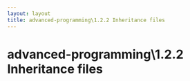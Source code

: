 ```yaml
---
layout: layout
title: advanced-programming\1.2.2 Inheritance files
---
```


# advanced-programming\1.2.2 Inheritance files

